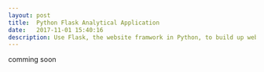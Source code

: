 ```yaml
---
layout: post
title:  Python Flask Analytical Application 
date:   2017-11-01 15:40:16
description: Use Flask, the website framwork in Python, to build up web based analytical application 
---
```

comming soon